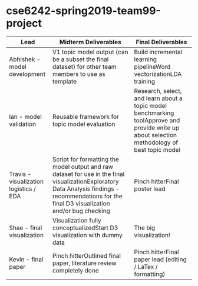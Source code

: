 # cse6242-spring2019-team99-project

| Lead                                   | Midterm Deliverables                                                                                                                                                                             | Final Deliverables                                                                                                                            |
|----------------------------------------|--------------------------------------------------------------------------------------------------------------------------------------------------------------------------------------------------|-----------------------------------------------------------------------------------------------------------------------------------------------|
| Abhishek - model development           | V1 topic model output (can be a subset the final dataset) for other team members to use as template                                                                                              | Build incremental learning pipelineWord vectorizationLDA training                                                                             |
| Ian - model validation                 | Reusable framework for topic model evaluation                                                                                                                                                    | Research, select, and learn about a topic model benchmarking toolApprove and provide write up about selection methodology of best topic model |
| Travis - visualization logistics / EDA | Script for formatting the model output and raw dataset for use in the final visualizationExploratory Data Analysis findings - recommendations for the final D3 visualization and/or bug checking | Pinch hitterFinal poster lead                                                                                                                 |
| Shae - final visualization             | Visualization fully conceptualizedStart D3 visualization with dummy data                                                                                                                         | The big visualization!                                                                                                                        |
| Kevin - final paper                    | Pinch hitterOutlined final paper, literature review completely done                                                                                                                              | Pinch hitterFinal paper lead (editing / LaTex / formatting)                                                                                   |